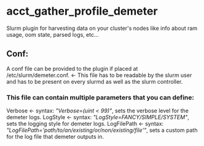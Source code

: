 
# acct_gather_profile_demeter
Slurm plugin for harvesting data on your cluster's nodes like info about ram usage, oom state, parsed logs, etc...

## Conf:
A conf file can be provided to the plugin if placed at /etc/slurm/demeter.conf. <- This file has to be readable by the slurm user and has to be present on every slurmd as well as the slurm controller.

### This file can contain multiple parameters that you can define:

Verbose <- syntax: *"Verbose=(uint < 99)"*, sets the verbose level for the demeter logs.
LogStyle <- syntax: *"LogStyle=FANCY/SIMPLE/SYSTEM"*, sets the logging style for demeter logs.
LogFilePath <- syntax: *"LogFilePath='path/to/an/existing/or/non/existing/file'"*, sets a custom path for the log file that demeter outputs in.
